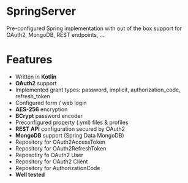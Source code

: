 # SpringServer
Pre-configured Spring implementation with out of the box support for OAuth2, MongoDB, REST endpoints, ...

# Features
 - Written in **Kotlin**
 - **OAuth2** support
 - Implemented grant types: password, implicit, authorization_code, refresh_token
 - Configured form / web login
 - **AES-256** encryption
 - **BCrypt** password encoder
 - Preconfigured property (.yml) files & profiles
 - **REST API** configuration secured by OAuth2
 - **MongoDB** support (Spring Data MongoDB)
 - Repository for OAuth2AccessToken
 - Repository for OAuth2RefreshToken
 - Reposotiry fo OAuth2 User
 - Repository for OAuth2 Client
 - Repository for AuthorizationCode
 - **Well tested**
